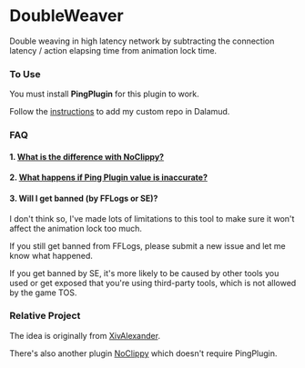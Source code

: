 # DoubleWeaver

Double weaving in high latency network by subtracting the connection latency / action elapsing time from animation lock time.

### To Use

You must install **PingPlugin** for this plugin to work.

Follow the [instructions](https://github.com/Bluefissure/DalamudPlugins/tree/Bluefissure#how-to-use) to add my custom repo in Dalamud.

### FAQ

#### 1. [What is the difference with NoClippy?](https://github.com/Bluefissure/DoubleWeaver/issues/1)

#### 2. [What happens if Ping Plugin value is inaccurate?](https://github.com/Bluefissure/DoubleWeaver/issues/4)

#### 3. Will I get banned (by FFLogs or SE)?

I don't think so, I've made lots of limitations to this tool to make sure it won't affect the animation lock too much.

If you still get banned from FFLogs, please submit a new issue and let me know what happened.

If you get banned by SE, it's more likely to be caused by other tools you used or get exposed that you're using third-party tools, which is not allowed by the game TOS.

### Relative Project

The idea is originally from [XivAlexander](https://github.com/Soreepeong/XivAlexander).

There's also another plugin [NoClippy](https://github.com/UnknownX7/NoClippy) which doesn't require PingPlugin.
